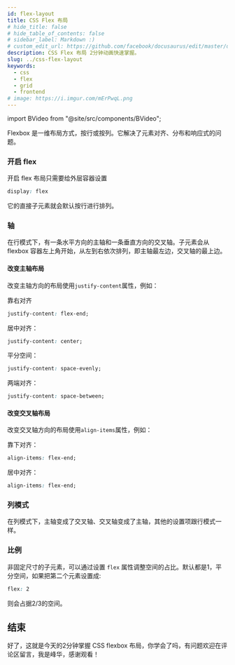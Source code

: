 ```yaml
---
id: flex-layout
title: CSS Flex 布局
# hide_title: false
# hide_table_of_contents: false
# sidebar_label: Markdown :)
# custom_edit_url: https://github.com/facebook/docusaurus/edit/master/docs/api-doc-markdown.md
description: CSS Flex 布局 2分钟动画快速掌握。
slug: ../css-flex-layout
keywords:
  - css
  - flex
  - grid
  - frontend
# image: https://i.imgur.com/mErPwqL.png
---
```


import BVideo from "@site/src/components/BVideo";

<BVideo src="//player.bilibili.com/player.html?aid=99087136&bvid=BV1P7411m7Nu&cid=169577939&page=1" bsrc="https://www.bilibili.com/video/BV1P7411m7Nu/"/>

Flexbox 是一维布局方式，按行或按列。它解决了元素对齐、分布和响应式的问题。

### 开启 flex

开启 flex 布局只需要给外层容器设置

```css
display: flex
```

它的直接子元素就会默认按行进行排列。

### 轴

在行模式下，有一条水平方向的主轴和一条垂直方向的交叉轴。子元素会从flexbox 容器左上角开始，从左到右依次排列，即主轴最左边，交叉轴的最上边。

#### 改变主轴布局

改变主轴方向的布局使用`justify-content`属性，例如：

靠右对齐

```css
justify-content: flex-end;
```

居中对齐：

```css
justify-content: center;
```

平分空间：

```css
justify-content: space-evenly;
```

两端对齐：

```css
justify-content: space-between;
```

#### 改变交叉轴布局

改变交叉轴方向的布局使用`align-items`属性，例如：

靠下对齐：

```css
align-items: flex-end;
```

居中对齐：

```css
align-items: flex-end;
```

### 列模式

在列模式下，主轴变成了交叉轴、交叉轴变成了主轴，其他的设置项跟行模式一样。

### 比例

非固定尺寸的子元素，可以通过设置 `flex` 属性调整空间的占比。默认都是1，平分空间，如果把第二个元素设置成:

```css
flex: 2
```

则会占据2/3的空间。

## 结束

好了，这就是今天的2分钟掌握 CSS flexbox 布局，你学会了吗，有问题欢迎在评论区留言，我是峰华，感谢观看！

